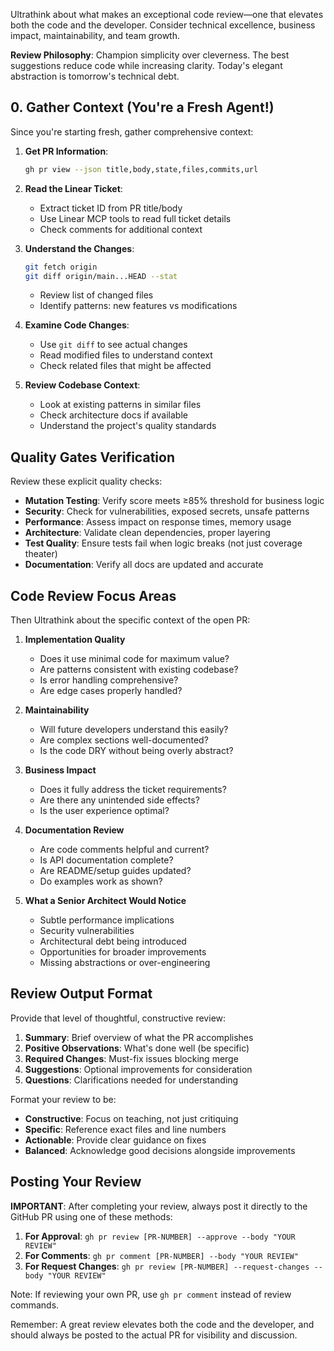 Ultrathink about what makes an exceptional code review—one that elevates both the code and the developer. Consider technical excellence, business impact, maintainability, and team growth.

**Review Philosophy**: Champion simplicity over cleverness. The best suggestions reduce code while increasing clarity. Today's elegant abstraction is tomorrow's technical debt.

## 0. Gather Context (You're a Fresh Agent!)

Since you're starting fresh, gather comprehensive context:

1. **Get PR Information**:

   ```bash
   gh pr view --json title,body,state,files,commits,url
   ```

2. **Read the Linear Ticket**:
   - Extract ticket ID from PR title/body
   - Use Linear MCP tools to read full ticket details
   - Check comments for additional context

3. **Understand the Changes**:

   ```bash
   git fetch origin
   git diff origin/main...HEAD --stat
   ```

   - Review list of changed files
   - Identify patterns: new features vs modifications

4. **Examine Code Changes**:
   - Use `git diff` to see actual changes
   - Read modified files to understand context
   - Check related files that might be affected

5. **Review Codebase Context**:
   - Look at existing patterns in similar files
   - Check architecture docs if available
   - Understand the project's quality standards

## Quality Gates Verification

Review these explicit quality checks:

- **Mutation Testing**: Verify score meets ≥85% threshold for business logic
- **Security**: Check for vulnerabilities, exposed secrets, unsafe patterns
- **Performance**: Assess impact on response times, memory usage
- **Architecture**: Validate clean dependencies, proper layering
- **Test Quality**: Ensure tests fail when logic breaks (not just coverage theater)
- **Documentation**: Verify all docs are updated and accurate

## Code Review Focus Areas

Then Ultrathink about the specific context of the open PR:

1. **Implementation Quality**
   - Does it use minimal code for maximum value?
   - Are patterns consistent with existing codebase?
   - Is error handling comprehensive?
   - Are edge cases properly handled?

2. **Maintainability**
   - Will future developers understand this easily?
   - Are complex sections well-documented?
   - Is the code DRY without being overly abstract?

3. **Business Impact**
   - Does it fully address the ticket requirements?
   - Are there any unintended side effects?
   - Is the user experience optimal?

4. **Documentation Review**
   - Are code comments helpful and current?
   - Is API documentation complete?
   - Are README/setup guides updated?
   - Do examples work as shown?

5. **What a Senior Architect Would Notice**
   - Subtle performance implications
   - Security vulnerabilities
   - Architectural debt being introduced
   - Opportunities for broader improvements
   - Missing abstractions or over-engineering

## Review Output Format

Provide that level of thoughtful, constructive review:

1. **Summary**: Brief overview of what the PR accomplishes
2. **Positive Observations**: What's done well (be specific)
3. **Required Changes**: Must-fix issues blocking merge
4. **Suggestions**: Optional improvements for consideration
5. **Questions**: Clarifications needed for understanding

Format your review to be:

- **Constructive**: Focus on teaching, not just critiquing
- **Specific**: Reference exact files and line numbers
- **Actionable**: Provide clear guidance on fixes
- **Balanced**: Acknowledge good decisions alongside improvements

## Posting Your Review

**IMPORTANT**: After completing your review, always post it directly to the GitHub PR using one of these methods:

1. **For Approval**: `gh pr review [PR-NUMBER] --approve --body "YOUR REVIEW"`
2. **For Comments**: `gh pr comment [PR-NUMBER] --body "YOUR REVIEW"`
3. **For Request Changes**: `gh pr review [PR-NUMBER] --request-changes --body "YOUR REVIEW"`

Note: If reviewing your own PR, use `gh pr comment` instead of review commands.

Remember: A great review elevates both the code and the developer, and should always be posted to the actual PR for visibility and discussion.
